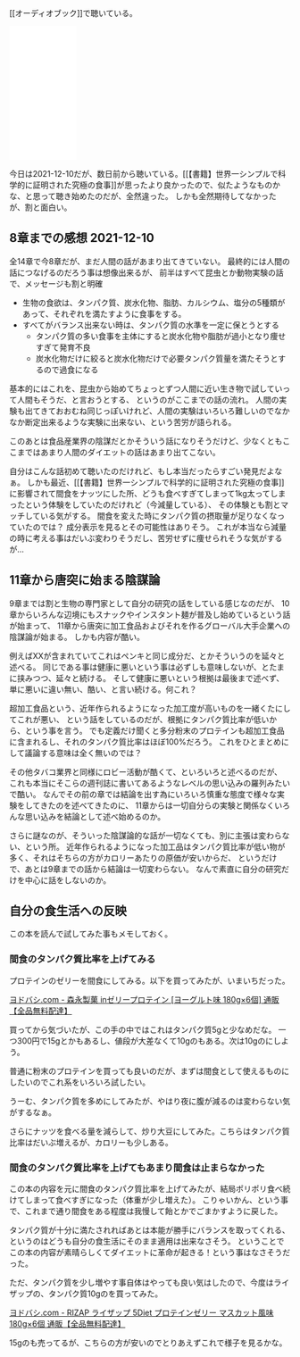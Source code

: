 [[オーディオブック]]で聴いている。

<iframe style="width:120px;height:240px;" marginwidth="0" marginheight="0" scrolling="no" frameborder="0" src="//rcm-fe.amazon-adsystem.com/e/cm?lt1=_blank&bc1=000000&IS2=1&bg1=FFFFFF&fc1=000000&lc1=0000FF&t=karino203-22&language=ja_JP&o=9&p=8&l=as4&m=amazon&f=ifr&ref=as_ss_li_til&asins=B08SWNH5R2&linkId=9a76a9035a2a7524e19832527b5e224f"></iframe>

今日は2021-12-10だが、数日前から聴いている。[[【書籍】世界一シンプルで科学的に証明された究極の食事]]が思ったより良かったので、似たようなものかな、と思って聴き始めたのだが、全然違った。
しかも全然期待してなかったが、割と面白い。

## 8章までの感想 2021-12-10

全14章で今8章だが、まだ人間の話があまり出てきていない。
最終的には人間の話につなげるのだろう事は想像出来るが、
前半はすべて昆虫とか動物実験の話で、メッセージも割と明確

- 生物の食欲は、タンパク質、炭水化物、脂肪、カルシウム、塩分の5種類があって、それぞれを満たすように食事をする。
- すべてがバランス出来ない時は、タンパク質の水準を一定に保とうとする
   - タンパク質の多い食事を主体にすると炭水化物や脂肪が過小となり痩せすぎて発育不良
   -  炭水化物だけに絞ると炭水化物だけで必要タンパク質量を満たそうとするので過食になる

基本的にはこれを、昆虫から始めてちょっとずつ人間に近い生き物で試していって人間もそうだ、と言おうとする、
というのがここまでの話の流れ。
人間の実験も出てきておおむね同じっぽいけれど、人間の実験はいろいろ難しいのでなかなか断定出来るような実験に出来ない、という苦労が語られる。

このあとは食品産業界の陰謀だとかそういう話になりそうだけど、少なくともここまではあまり人間のダイエットの話はあまり出てこない。

自分はこんな話初めて聴いたのだけれど、もし本当だったらすごい発見だよなぁ。
しかも最近、[[【書籍】世界一シンプルで科学的に証明された究極の食事]]に影響されて間食をナッツにした所、どうも食べすぎてしまって1kg太ってしまったという体験をしていたのだけれど（今減量している）、
その体験とも割とマッチしている気がする。
間食を変えた時にタンパク質の摂取量が足りなくなっていたのでは？
成分表示を見るとその可能性はありそう。
これが本当なら減量の時に考える事はだいぶ変わりそうだし、苦労せずに痩せられそうな気がするが…

## 11章から唐突に始まる陰謀論

9章までは割と生物の専門家として自分の研究の話をしている感じなのだが、
10章からいろんな辺境にもスナックやインスタント麺が普及し始めているという話が始まって、
11章から唐突に加工食品およびそれを作るグローバル大手企業への陰謀論が始まる。
しかも内容が酷い。

例えばXXが含まれていてこれはペンキと同じ成分だ、とかそういうのを延々と述べる。
同じである事は健康に悪いという事は必ずしも意味しないが、とたまに挟みつつ、延々と続ける。
そして健康に悪いという根拠は最後まで述べず、単に悪いに違い無い、酷い、と言い続ける。何これ？

超加工食品という、近年作られるようになった加工度が高いものを一緒くたにしてこれが悪い、
という話をしているのだが、根拠にタンパク質比率が低いから、という事を言う。
でも定義だけ聞くと多分粉末のプロテインも超加工食品に含まれるし、それのタンパク質比率はほぼ100%だろう。
これをひとまとめにして議論する意味は全く無いのでは？

その他タバコ業界と同様にロビー活動が酷くて、といろいろと述べるのだが、
これも本当にそこらの週刊誌に書いてあるようなレベルの思い込みの羅列みたいで酷い。
なんでその前の章では結論を出す為にいろいろ慎重な態度で様々な実験をしてきたのを述べてきたのに、
11章からは一切自分らの実験と関係なくいろんな思い込みを結論として述べ始めるのか。

さらに謎なのが、そういった陰謀論的な話が一切なくても、別に主張は変わらない、という所。
近年作られるようになった加工品はタンパク質比率が低い物が多く、それはそちらの方がカロリーあたりの原価が安いからだ、
というだけで、あとは9章までの話から結論は一切変わらない。
なんで素直に自分の研究だけを中心に話をしないのか。

## 自分の食生活への反映

この本を読んで試してみた事もメモしておく。

### 間食のタンパク質比率を上げてみる

プロテインのゼリーを間食にしてみる。以下を買ってみたが、いまいちだった。

[ヨドバシ.com - 森永製菓 inゼリープロテイン [ヨーグルト味 180g×6個] 通販【全品無料配達】](https://www.yodobashi.com/product/100000001003975963/)

買ってから気づいたが、この手の中ではこれはタンパク質5gと少なめだな。
一つ300円で15gとかもあるし、値段が大差なくて10gのもある。次は10gのにしよう。

普通に粉末のプロテインを買っても良いのだが、まずは間食として使えるものにしたいのでこれ系をいろいろ試したい。

うーむ、タンパク質を多めにしてみたが、やはり夜に腹が減るのは変わらない気がするなぁ。

さらにナッツを食べる量を減らして、炒り大豆にしてみた。こちらはタンパク質比率はだいぶ増えるが、カロリーも少しある。

### 間食のタンパク質比率を上げてもあまり間食は止まらなかった

この本の内容を元に間食のタンパク質比率を上げてみたが、結局ポリポリ食べ続けてしまって食べすぎになった（体重が少し増えた）。
こりゃいかん、という事で、これまで通り間食をある程度は我慢して飴とかでごまかすように戻した。

タンパク質が十分に満たされればあとは本能が勝手にバランスを取ってくれる、というのはどうも自分の食生活にそのまま適用は出来なさそう。
ということでこの本の内容が素晴らしくてダイエットに革命が起きる！という事はなさそうだった。

ただ、タンパク質を少し増やす事自体はやっても良い気はしたので、今度はライザップの、タンパク質10gのを買ってみた。

[ヨドバシ.com - RIZAP ライザップ 5Diet プロテインゼリー マスカット風味 180g×6個 通販【全品無料配達】](https://www.yodobashi.com/product/100000001005564432/)

15gのも売ってるが、こちらの方が安いのでとりあえずこれで様子を見るかな。